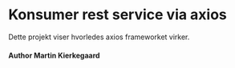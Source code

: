 # Konsumer rest service via axios 
Dette projekt viser hvorledes axios frameworket virker.


#### Author Martin Kierkegaard
